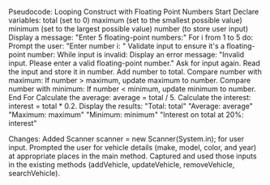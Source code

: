 Pseudocode: Looping Construct with Floating Point Numbers
Start
Declare variables:
total (set to 0)
maximum (set to the smallest possible value)
minimum (set to the largest possible value)
number (to store user input)
Display a message: "Enter 5 floating-point numbers:"
For i from 1 to 5 do:
Prompt the user: "Enter number i: "
Validate input to ensure it's a floating-point number:
While input is invalid:
Display an error message: "Invalid input. Please enter a valid floating-point number."
Ask for input again.
Read the input and store it in number.
Add number to total.
Compare number with maximum:
If number > maximum, update maximum to number.
Compare number with minimum:
If number < minimum, update minimum to number.
End For
Calculate the average: average = total / 5.
Calculate the interest: interest = total * 0.2.
Display the results:
"Total: total"
"Average: average"
"Maximum: maximum"
"Minimum: minimum"
"Interest on total at 20%: interest"


Changes:
Added Scanner scanner = new Scanner(System.in); for user input.
Prompted the user for vehicle details (make, model, color, and year) at appropriate places in the main method.
Captured and used those inputs in the existing methods (addVehicle, updateVehicle, removeVehicle, searchVehicle).
